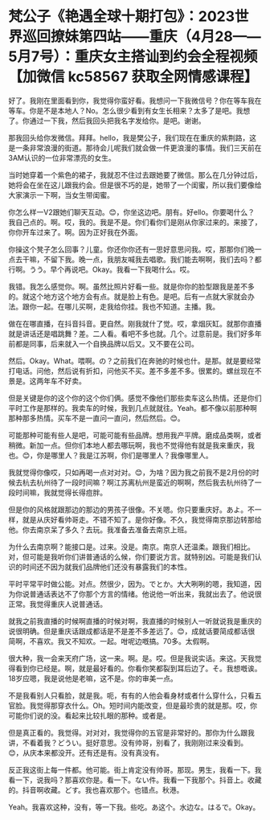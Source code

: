 # 梵公子《艳遇全球十期打包》：2023世界巡回撩妹第四站——重庆（4月28——5月7号）：重庆女主搭讪到约会全程视频【加微信 kc58567 获取全网情感课程】

好了。我刚在里面看到你，我觉得你蛮好看。我想问一下我微信号？你在等车我在等车。你是不是本地人？No。怎么很少看到有女生长相来？太多了是吧。我想了。你通过一下我，然后我回头把我名字发给你。是吧。谢谢。

那我回头给你发微信。拜拜。hello，我是樊公子，我们现在在重庆的紫荆路，这是一条非常浪漫的街道。那待会儿呢我们就会做一件更浪漫的事情。我们三天前在3AM认识的一位非常漂亮的女生。

当时她穿着一个紫色的裙子，我就忍不住过去跟她要了微信。那么在几分钟过后，她将会在坐在这儿跟我约会。但是很不巧的是，她带了一个闺蜜，所以我们要像给大家演示一下啊，当女生带闺蜜。

你怎么样一V2跟她们聊天互动。😊，你坐这边吧。朋有。好ello。你要喝什么？我自己点的。啊。哎，我的。我是不是。你们看你们是刚从你家过来的。来接了，你你开车过来了。啊。因为正好我在外面。

你操这个凳子怎么回事？儿童。你还你你还有一思好意思问我。哎，那那你们晚一点去干嘛，不留下我。晚一点，我朋友喊我去唱歌。我们能去啊啊，我们去吗？都行啊。うう。早个再说吧。Okay。我看一下我喝什么。哎。

我错。我怎么感觉你。啊。虽然比照片好看一些。就是你你的脸型跟我是差不多的。就这个地方这个地方会有点。就是脸上有色。是吧。后有一点就大家就会办法。跟你一起。在哪儿买啊，走我给你挂。我也不知道。主播。我。

做在在哪直播，在抖音抖音。更自然。刚我就什了觉。哎，拿烟灰缸。就那你直播就是讲话还是唱跳舞？差。二人看。看吧不多也就。几个。过意前是。我们好多年前都是同事，后来就入一个自换品牌以后又。又不要在公司。

然后。Okay。What。喂啊。の？之前我们在奔驰的时候也什。是那。就是要经常打电话。问他，然后说有折扣，问他买不买。差不多差不多。很累的。螺丝现在不景是。这两年车不好卖。

但是关键是你的这个你的这个你们俩。感觉不像他们那些卖车这么热情。还是你们平时工作是那样的。我卖车的时候，我到几点就就往。Yeah。都不像以前那种啊那种那多热情。买车不是一直问一直问，然后然后。😊。

可能那种可能有些人是吧，可能可能有些品牌。想用我产平牌。磨成品类啊，或者稍微。新加一点。但你们本地人都去哪玩啊，我也不觉得他有就是我来重庆，我也。😊，你是哪里人？我是江苏啊，你们是哪里人？我像哪里人。

我就觉得你像哎，只如再喝一点对对对。😊，为啥？因为我之前我不是2月份的时候去杭去杭州待了一段时间嘛？啊江苏离杭州是蛮近的啊啊，然后我去杭州待了一段时间嘛，我就觉得长得痘胖。

但是你的风格就跟那边的那边的男孩子很像。不关嗯。你只要重庆好。あよ。不一样，就是从庆好看帅哥走。不错不知了。是你好像。不久，我觉得南京那边转那给他。你去南京呆了多久？去玩。我准备去准备去南京上班。

为什么去南京啊？能接口是。过来。没是。南京。南京人还温柔。跟我们相比。对，但可能是我听你们讲普通话的么候，你们要说方言。就特别凶。可能是我们认识的时间还不因为就我们品牌他们还没有暴露我们的本性。

平时平常平时做公能。对点。然很少，因为。でとか。大大咧咧的嗯，我知道，因为你说普通话表达不了你那个方言的情绪。他说他一听出来，我就出去了。他说很正常。我觉得重庆人说普通话。

就我之前我直播的时候啊直播的时候对啊，我直播的时候别人一听就说我是重庆的说很明确。但是重庆话跟成都话是不是差不多差远了。😊，成就话要简成都话很简啊，不喜欢。我又不知欢。一起。咁呢边嘅搞。70多。太假啊。

很大种，我一会来天府广场，这一来。啊。是。哎。但是我说实话。来这。天我觉得看到你已经是。啊，就是最好看的。你看你笑都裂到耳后边了。そ。我想嘅诶。18岁应嗯，我是说他是老嘛，这不是。你的审美一点。

不是我看别人只看脸，就是我。呃，有有的人他会看身材或者什么穿什么，只看五官脸。我觉得那穿衣什么。Oh。短时间内能改变，但是最珍贵的就是那。哎，你可能你们说的没。看起来比较扎眼的那种。或者是。

但是真正看的。我觉得。对对对，我觉得你的五官是非常好的。那你为什么跟我讲，不看着我？どうい。挺好意思。没有帅哥，别看了，我刚刚过来没看到。😊，从庆本来都没开。还有还是有。没有真没有。

反正我这街上每一件都。他可能。街上肯定没有帅哥。那现。男生，我看一下。我看一下，说我吗？那喜欢你是。看一下。ない件。我看一下我那个。抖音上。收藏的。抖音啊收藏。どす。我也喜欢那个。也错点。秋港。

Yeah。我喜欢这种，没有，等一下我。些吃。あ这个。水边な。はるで。Okay。
